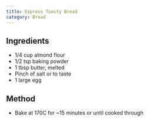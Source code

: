 ```yaml
---
title: Express Toasty Bread
category: Bread
---
```


## Ingredients

- 1/4 cup almond flour
- 1/2 tsp baking powder
- 1 tbsp butter, melted
- Pinch of salt or to taste
- 1 large egg

## Method

- Bake at 170C for ~15 minutes or until cooked through
